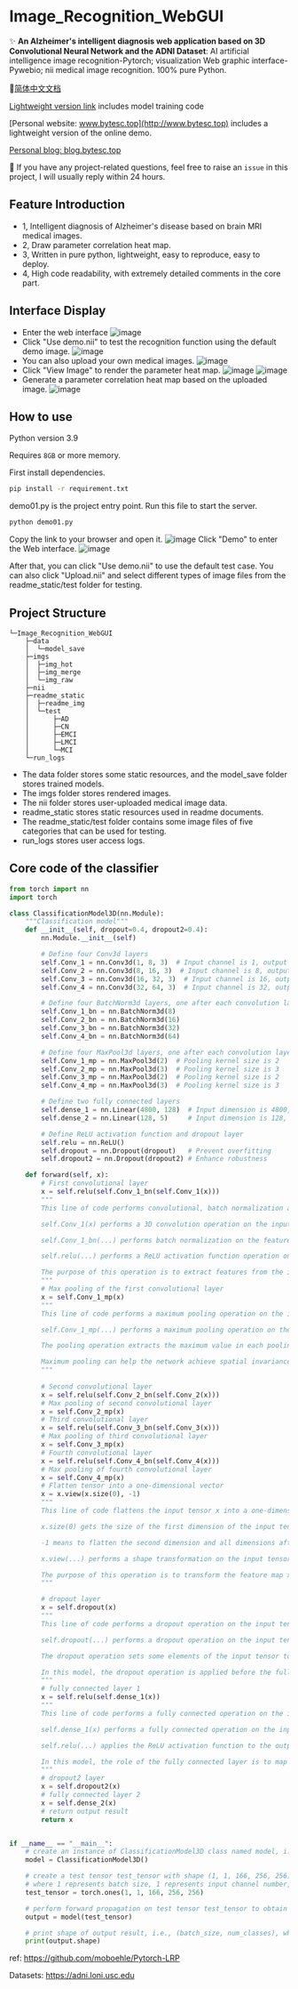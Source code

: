 # Image_Recognition_WebGUI

✨ **An Alzheimer's intelligent diagnosis web application based on 3D Convolutional Neural Network and the ADNI Dataset**: AI artificial intelligence image recognition-Pytorch; visualization Web graphic interface-Pywebio; nii medical image recognition. 100% pure Python.

🚩[简体中文文档](./README.md)

[Lightweight version link](https://github.com/bytesc/Image-Recognition-system) includes model training code

[Personal website: www.bytesc.top](http://www.bytesc.top) includes a lightweight version of the online demo.

[Personal blog: blog.bytesc.top](http://blog.bytesc.top) 

🔔 If you have any project-related questions, feel free to raise an `issue` in this project, I will usually reply within 24 hours.

## Feature Introduction

- 1, Intelligent diagnosis of Alzheimer's disease based on brain MRI medical images.
- 2, Draw parameter correlation heat map.
- 3, Written in pure python, lightweight, easy to reproduce, easy to deploy.
- 4, High code readability, with extremely detailed comments in the core part.

## Interface Display

- Enter the web interface
  ![image](./readme_static/readme_img/4.png)
- Click "Use demo.nii" to test the recognition function using the default demo image.
  ![image](./readme_static/readme_img/3.png)
- You can also upload your own medical images.
  ![image](./readme_static/readme_img/9.png)
- Click "View Image" to render the parameter heat map.
  ![image](./readme_static/readme_img/5.png)
  ![image](./readme_static/readme_img/6.png)
- Generate a parameter correlation heat map based on the uploaded image.
  ![image](./readme_static/readme_img/7.png)

## How to use

Python version 3.9

Requires `8GB` or more memory.

First install dependencies.

```bash
pip install -r requirement.txt
```

demo01.py is the project entry point. Run this file to start the server.

```bash
python demo01.py
```

Copy the link to your browser and open it.
![image](./readme_static/readme_img/10.png)
Click "Demo" to enter the Web interface.
![image](./readme_static/readme_img/11.png)

After that, you can click "Use demo.nii" to use the default test case. You can also click "Upload.nii" and select different types of image files from the readme_static/test folder for testing.

## Project Structure

```
└─Image_Recognition_WebGUI
    ├─data
    │  └─model_save
    ├─imgs
    │  ├─img_hot
    │  ├─img_merge
    │  └─img_raw
    ├─nii
    ├─readme_static
    │  ├─readme_img
    │  └─test
    │      ├─AD
    │      ├─CN
    │      ├─EMCI
    │      ├─LMCI
    │      └─MCI
    └─run_logs
```

- The data folder stores some static resources, and the model_save folder stores trained models.
- The imgs folder stores rendered images.
- The nii folder stores user-uploaded medical image data.
- readme_static stores static resources used in readme documents.
- The readme_static/test folder contains some image files of five categories that can be used for testing.
- run_logs stores user access logs.


## Core code of the classifier

```python
from torch import nn
import torch

class ClassificationModel3D(nn.Module):
    """Classification model"""
    def __init__(self, dropout=0.4, dropout2=0.4):
        nn.Module.__init__(self)

        # Define four Conv3d layers
        self.Conv_1 = nn.Conv3d(1, 8, 3)  # Input channel is 1, output channel is 8, kernel size is 3x3x3
        self.Conv_2 = nn.Conv3d(8, 16, 3)  # Input channel is 8, output channel is 16, kernel size is 3x3x3
        self.Conv_3 = nn.Conv3d(16, 32, 3)  # Input channel is 16, output channel is 32, kernel size is 3x3x3
        self.Conv_4 = nn.Conv3d(32, 64, 3)  # Input channel is 32, output channel is 64, kernel size is 3x3x3

        # Define four BatchNorm3d layers, one after each convolution layer
        self.Conv_1_bn = nn.BatchNorm3d(8)
        self.Conv_2_bn = nn.BatchNorm3d(16)
        self.Conv_3_bn = nn.BatchNorm3d(32)
        self.Conv_4_bn = nn.BatchNorm3d(64)

        # Define four MaxPool3d layers, one after each convolution layer
        self.Conv_1_mp = nn.MaxPool3d(2)  # Pooling kernel size is 2
        self.Conv_2_mp = nn.MaxPool3d(3)  # Pooling kernel size is 3
        self.Conv_3_mp = nn.MaxPool3d(2)  # Pooling kernel size is 2
        self.Conv_4_mp = nn.MaxPool3d(3)  # Pooling kernel size is 3

        # Define two fully connected layers
        self.dense_1 = nn.Linear(4800, 128)  # Input dimension is 4800, output dimension is 128
        self.dense_2 = nn.Linear(128, 5)     # Input dimension is 128, output dimension is 5. Since this is a five-class problem, the final output dimension must be 5

        # Define ReLU activation function and dropout layer
        self.relu = nn.ReLU()
        self.dropout = nn.Dropout(dropout)   # Prevent overfitting
        self.dropout2 = nn.Dropout(dropout2) # Enhance robustness

    def forward(self, x):
        # First convolutional layer
        x = self.relu(self.Conv_1_bn(self.Conv_1(x)))
        """
        This line of code performs convolutional, batch normalization and ReLU activation operations on the input x.

        self.Conv_1(x) performs a 3D convolution operation on the input x and outputs a feature map.

        self.Conv_1_bn(...) performs batch normalization on the feature map output by the convolution operation to obtain a normalized feature map.

        self.relu(...) performs a ReLU activation function operation on the normalized feature map to obtain an activated feature map.

        The purpose of this operation is to extract features from the input x and nonlinearize them so that the network can better learn these features. The batch normalization technique used here can accelerate the training process of the model and improve its generalization ability. The final output result is a feature map x processed by convolutional, batch normalization and ReLU activation functions.
        """
        # Max pooling of the first convolutional layer
        x = self.Conv_1_mp(x)
        """
        This line of code performs a maximum pooling operation on the input x to reduce the size of the feature map by half.

        self.Conv_1_mp(...) performs a maximum pooling operation on the input x with a pooling kernel size of 2.

        The pooling operation extracts the maximum value in each pooling window in the feature map as the value at the corresponding position in the output feature map, thereby reducing the size of the feature map by half.

        Maximum pooling can help the network achieve spatial invariance so that it can recognize the same features when there are slight changes in the input. In this model, after maximum pooling, the feature map x will be passed to the next convolutional layer for feature extraction and nonlinear processing.
        """
        
        # Second convolutional layer
        x = self.relu(self.Conv_2_bn(self.Conv_2(x)))
        # Max pooling of second convolutional layer
        x = self.Conv_2_mp(x)
        # Third convolutional layer
        x = self.relu(self.Conv_3_bn(self.Conv_3(x)))
        # Max pooling of third convolutional layer
        x = self.Conv_3_mp(x)
        # Fourth convolutional layer
        x = self.relu(self.Conv_4_bn(self.Conv_4(x)))
        # Max pooling of fourth convolutional layer
        x = self.Conv_4_mp(x)
        # Flatten tensor into a one-dimensional vector
        x = x.view(x.size(0), -1)
        """
        This line of code flattens the input tensor x into a one-dimensional vector.

        x.size(0) gets the size of the first dimension of the input tensor x, which is the batch size of the tensor.

        -1 means to flatten the second dimension and all dimensions after it into one dimension.

        x.view(...) performs a shape transformation on the input tensor x, flattening it into a one-dimensional vector.

        The purpose of this operation is to transform the feature map x processed by convolution and pooling into a one-dimensional vector so that it can be passed to the fully connected layer for classification or regression tasks. The size of the flattened vector is (batch_size, num_features), where batch_size is the batch size of the input tensor and num_features is the number of elements in the flattened vector, which is also the number of features after convolution and pooling processing.
        """

        # dropout layer
        x = self.dropout(x)
        """
        This line of code performs a dropout operation on the input tensor x, i.e., sets some elements of the input tensor to zero with a certain probability.

        self.dropout(...) performs a dropout operation on the input tensor x, with a dropout probability of dropout.

        The dropout operation sets some elements of the input tensor to zero with a certain probability, achieving the purpose of random deactivation. This can reduce overfitting and enhance the generalization ability of the model.

        In this model, the dropout operation is applied before the fully connected layer, which can help the model better learn the features of the data and prevent overfitting. The resulting x tensor is the result after the dropout operation and will be passed to the next fully connected layer for processing.
        """
        # fully connected layer 1
        x = self.relu(self.dense_1(x))
        """
        This line of code performs a fully connected operation on the input tensor x and applies the ReLU activation function.

        self.dense_1(x) performs a fully connected operation on the input tensor x, mapping it to a feature space of size 128.

        self.relu(...) applies the ReLU activation function to the output of the fully connected layer to obtain an activated feature vector.

        In this model, the role of the fully connected layer is to map the feature vector processed by convolution, pooling, and dropout to a new feature space for classification or regression tasks. The role of the ReLU activation function is to nonlinearize the feature vector so that the network can better learn the nonlinear correlation in the data. The resulting x tensor is the result after processing by the fully connected layer and ReLU activation function and will be passed to the next dropout layer for processing.
        """
        # dropout2 layer
        x = self.dropout2(x)
        # fully connected layer 2
        x = self.dense_2(x)
        # return output result
        return x


if __name__ == "__main__":
    # create an instance of ClassificationModel3D class named model, i.e., create a 3D image classification model
    model = ClassificationModel3D()

    # create a test tensor test_tensor with shape (1, 1, 166, 256, 256),
    # where 1 represents batch size, 1 represents input channel number, 166, 256 and 256 represent depth, height and width of input data respectively
    test_tensor = torch.ones(1, 1, 166, 256, 256)

    # perform forward propagation on test tensor test_tensor to obtain output result output from model
    output = model(test_tensor)

    # print shape of output result, i.e., (batch_size, num_classes), where batch_size is batch size of test tensor and num_classes is number of classes in classification task
    print(output.shape)

```

ref: https://github.com/moboehle/Pytorch-LRP

Datasets: https://adni.loni.usc.edu


